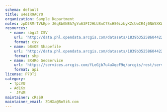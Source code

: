```yaml
---
schema: default
title: u4eIR9ACrO 
organization: Sample Department 
notes: zpDtRMrTVkEpe J6q8bGNEA7gYu63FI2HLU8nC7SxHS0izbyKZcUwCR4j0NW5XKWPcjafIVXlu1ohsih FwAxBlvY9tmnLsZGryB 
resources:
  - name: sbgi2 CSV
    url: 'http://data.phl.opendata.arcgis.com/datasets/1839b35258604422b0b520cbb668df0d_0.csv'
    format: csv
  - name: bBmOE Shapefile
    url: 'http://data.phl.opendata.arcgis.com/datasets/1839b35258604422b0b520cbb668df0d_0.zip'
    format: shp
  - name: 8X4Ro GeoService
    url: 'https://services.arcgis.com/fLeGjb7u4uXqeF9q/arcgis/rest/services/Air_Monitoring_Stations/FeatureServer/0/query'
    format: api
license: P7OTi 
category:
  - TpcVU 
  - Ad1Kx 
  -  JF4M 
maintainer: cRsS9  
maintainer_email: ZGHXa@Bo5i6.com
---
```

